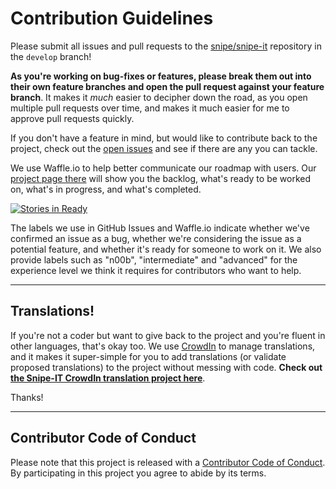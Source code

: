 # Contribution Guidelines

Please submit all issues and pull requests to the [snipe/snipe-it](http://github.com/snipe/snipe-it) repository in the `develop` branch!

**As you're working on bug-fixes or features, please break them out into their own feature branches and open the pull request against your feature branch**. It makes it _much_ easier to decipher down the road, as you open multiple pull requests over time, and makes it much easier for me to approve pull requests quickly.

If you don't have a feature in mind, but would like to contribute back to the project, check out the [open issues](https://github.com/snipe/snipe-it/issues?state=open) and see if there are any you can tackle.

We use Waffle.io to help better communicate our roadmap with users. Our [project page there](http://waffle.io/snipe/snipe-it) will show you the backlog, what's ready to be worked on, what's in progress, and what's completed.

[![Stories in Ready](https://badge.waffle.io/snipe/snipe-it.png?label=ready&title=Ready)](http://waffle.io/snipe/snipe-it)

The labels we use in GitHub Issues and Waffle.io indicate whether we've confirmed an issue as a bug, whether we're considering the issue as a potential feature, and whether it's ready for someone to work on it. We also provide labels such as "n00b", "intermediate" and "advanced" for the experience level we think it requires for contributors who want to help.

-----

## Translations!

If you're not a coder but want to give back to the project and you're fluent in other languages, that's okay too. We use [CrowdIn](https://crowdin.com) to manage translations, and it makes it super-simple for you to add translations (or validate proposed translations) to the project without messing with code. __Check out [the Snipe-IT CrowdIn translation project here](https://crowdin.com/project/snipe-it/)__.

Thanks!

-----

## Contributor Code of Conduct

Please note that this project is released with a [Contributor Code of Conduct](CODE_OF_CONDUCT.md). By participating in this project you agree to abide by its terms.
